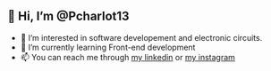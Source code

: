 👋 Hi, I’m @Pcharlot13
---
- 👀 I’m interested in software developement and electronic circuits.  
- 🌱 I’m currently learning Front-end development
- 📫 You can reach me through [my linkedin](https://www.linkedin.com/in/paul-charlot-4309b1177) or [my instagram](https://www.instagram.com/pcharlot13)

<!---
Pcharlot13/Pcharlot13 is a ✨ special ✨ repository because its `README.md` (this file) appears on your GitHub profile.
You can click the Preview link to take a look at your changes.
--->
